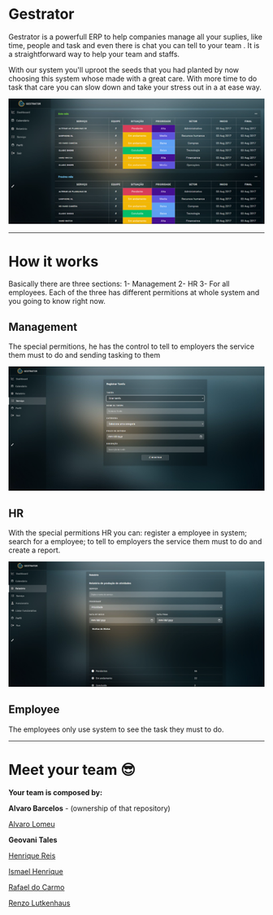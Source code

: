 # Gestrator 

Gestrator is a powerfull ERP to help companies manage all your suplies, like time, people and task and even there is chat you can tell to your team . It is a straightforward way to help your team and staffs.

With our system you'll uproot the seeds that you had planted by now choosing this system whose made with a great care. With more time to do task that care you can slow down and take your stress out in a at ease way.

<img src="dashtreme-master/imagens/dash.png" width="600px">

---

# How it works

Basically there are three sections: 1- Management 2- HR 3- For all employees. Each of the three has different permitions at whole system and you going to know right now.

## Management

The special permitions, he has the control to tell to employers the service them must to do and sending tasking to them

<img src="dashtreme-master/imagens/servico.png" width="600px">

## HR

With the special permitions HR you can: register a employee in system; search for a employee; to tell to employers the service them must to do and create a report.

<img src="dashtreme-master/imagens/relatorio.png" width="600px">

## Employee

The employees only use system to see the task they must to do.

---

# Meet your team 😎

**Your team is composed by:** 

**Alvaro Barcelos** - (ownership of that repository)

[Alvaro Lomeu](https://github.com/Alvaro-Lomeu)

**Geovani Tales**

[Henrique Reis](https://github.com/RickAllstar)

[Ismael Henrique](https://github.com/mael-10)

[Rafael do Carmo](https://github.com/RafaeldoCarmoP)

[Renzo Lutkenhaus](https://github.com/11082005)
